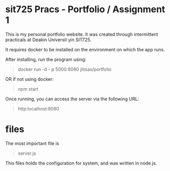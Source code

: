 # sit725 Pracs - Portfolio / Assignment 1

This is my personal portfolio website. It was created through intermittent practicals at Deakin Universit yin SIT725. 

It requires docker to be installed on the environment on which the app runs.

After installing, run the program using: 
  
  > docker run -d - p 5000:8080 jlitsas/portfolio
 
OR if not using docker: 
  
  > npm start

Once running, you can access the server via the following URL:

  > http:localhost:8080

# files
The most important file is 
> server.js

This files holds the configuration for system, and was written in node.js.
  
 
 
